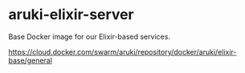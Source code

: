 # aruki-elixir-server

Base Docker image for our Elixir-based services.

https://cloud.docker.com/swarm/aruki/repository/docker/aruki/elixir-base/general
